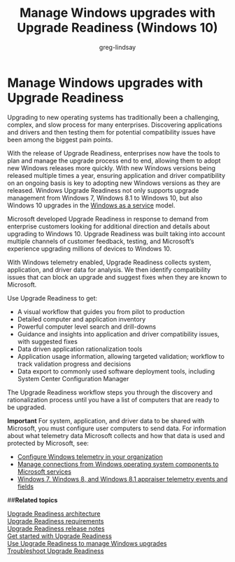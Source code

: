 ﻿---
title: Manage Windows upgrades with Upgrade Readiness (Windows 10)
description: Provides an overview of the process of managing Windows upgrades with Upgrade Readiness.
ms.prod: w10
author: greg-lindsay
---

# Manage Windows upgrades with Upgrade Readiness

Upgrading to new operating systems has traditionally been a challenging, complex, and slow process for many enterprises. Discovering applications and drivers and then testing them for potential compatibility issues have been among the biggest pain points.

With the release of Upgrade Readiness, enterprises now have the tools to plan and manage the upgrade process end to end, allowing them to adopt new Windows releases more quickly. With new Windows versions being released multiple times a year, ensuring application and driver compatibility on an ongoing basis is key to adopting new Windows versions as they are released. Windows Upgrade Readiness not only supports upgrade management from Windows 7, Windows 8.1 to Windows 10, but also Windows 10 upgrades in the [Windows as a service](https://technet.microsoft.com/en-us/itpro/windows/manage/waas-overview) model.  

Microsoft developed Upgrade Readiness in response to demand from enterprise customers looking for additional direction and details about upgrading to Windows 10. Upgrade Readiness was built taking into account multiple channels of customer feedback, testing, and Microsoft’s experience upgrading millions of devices to Windows 10. 

With Windows telemetry enabled, Upgrade Readiness collects system, application, and driver data for analysis. We then identify compatibility issues that can block an upgrade and suggest fixes when they are known to Microsoft.

Use Upgrade Readiness to get:

-   A visual workflow that guides you from pilot to production
-   Detailed computer and application inventory
-   Powerful computer level search and drill-downs
-   Guidance and insights into application and driver compatibility issues, with suggested fixes
-   Data driven application rationalization tools
-   Application usage information, allowing targeted validation; workflow to track validation progress and decisions
-   Data export to commonly used software deployment tools, including System Center Configuration Manager

The Upgrade Readiness workflow steps you through the discovery and rationalization process until you have a list of computers that are ready to be upgraded.

**Important**  For system, application, and driver data to be shared with Microsoft, you must configure user computers to send data. For information about what telemetry data Microsoft collects and how that data is used and protected by Microsoft, see:

- [Configure Windows telemetry in your organization](https://technet.microsoft.com/itpro/windows/manage/configure-windows-telemetry-in-your-organization)
- [Manage connections from Windows operating system components to Microsoft services](https://technet.microsoft.com/itpro/windows/manage/manage-connections-from-windows-operating-system-components-to-microsoft-services)
- [Windows 7, Windows 8, and Windows 8.1 appraiser telemetry events and fields](https://go.microsoft.com/fwlink/?LinkID=822965)

##**Related topics**

[Upgrade Readiness architecture](upgrade-readiness-architecture.md)<BR>
[Upgrade Readiness requirements](upgrade-readiness-requirements.md)<BR>
[Upgrade Readiness release notes](upgrade-readiness-release-notes.md)<BR>
[Get started with Upgrade Readiness](upgrade-readiness-get-started.md)<BR>
[Use Upgrade Readiness to manage Windows upgrades](use-upgrade-readiness-to-manage-windows-upgrades.md)<BR>
[Troubleshoot Upgrade Readiness](troubleshoot-upgrade-readiness.md)<BR>
